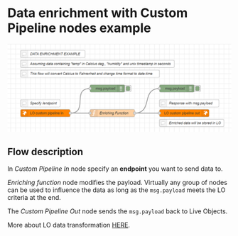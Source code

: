 # Data enrichment with Custom Pipeline nodes example
![the flow view](https://github.com/DatavenueLiveObjects/Node-RED-FAQ-examples/blob/master/custom_pipeline_enrichment_simple/img/img1.png?raw=true)

## Flow description

In *Custom Pipeline In* node specify an **endpoint** you want to send data to.

*Enriching function* node modifies the payload. Virtually any group of nodes can be used to influence the data as long as the `msg.payload` meets the LO criteria at the end.

The *Custom Pipeline Out* node sends the `msg.payload` back to Live Objects.

More about LO data transformation [HERE](https://liveobjects.orange-business.com/doc/html/lo_manual_v2.html#DATA_TRANSFORMATION).